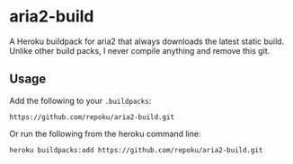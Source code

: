 # aria2-build

A Heroku buildpack for aria2 that always downloads the latest static build.
Unlike other build packs, I never compile anything and remove this git.

## Usage

Add the following to your `.buildpacks`:

```
https://github.com/repoku/aria2-build.git
```

Or run the following from the heroku command line:

```
heroku buildpacks:add https://github.com/repoku/aria2-build.git
```
